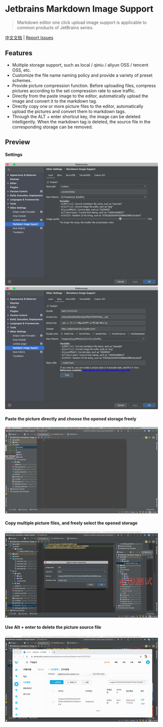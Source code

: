 # Jetbrains Markdown Image Support
> Markdown editor one click upload image support is applicable to common products of JetBrains series.

[中文文档](./README_CN.md) | [Report Issues](https://github.com/wenzewoo/jetbrains-markdown-image-support/issues)

## Features
- Multiple storage support, such as local / qiniu / aliyun OSS / tencent OSS, etc.
- Customize the file name naming policy and provide a variety of preset schemes.
- Provide picture compression function. Before uploading files, compress pictures according to the set compression rate to save traffic.
- Directly from the paste image to the editor, automatically upload the image and convert it to the markdown tag.
- Directly copy one or more picture files to the editor, automatically upload the pictures and convert them to markdown tags. 
- Through the ALT + enter shortcut key, the image can be deleted intelligently. When the markdown tag is deleted, the source file in the corresponding storage can be removed. 


## Preview

#### Settings
![](./screenshots/example1.png)
![](./screenshots/example2.png)

#### Paste the picture directly and choose the opened storage freely
![](./screenshots/example3.gif)

#### Copy multiple picture files, and freely select the opened storage
![](./screenshots/example4.gif)

#### Use Alt + enter to delete the picture source file
![](./screenshots/example5.gif)
